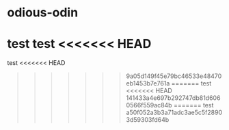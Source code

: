 # odious-odin
test
test
<<<<<<< HEAD
=======
test
<<<<<<< HEAD
>>>>>>> 9a05d149f45e79bc46533e48470eb1453b7e761a
=======
test
<<<<<<< HEAD
>>>>>>> 141433a4e697b292747db81d6060566f559ac84b
=======
test
>>>>>>> a50f052a3b3a71adc3ae5c5f28903d59303fd64b
